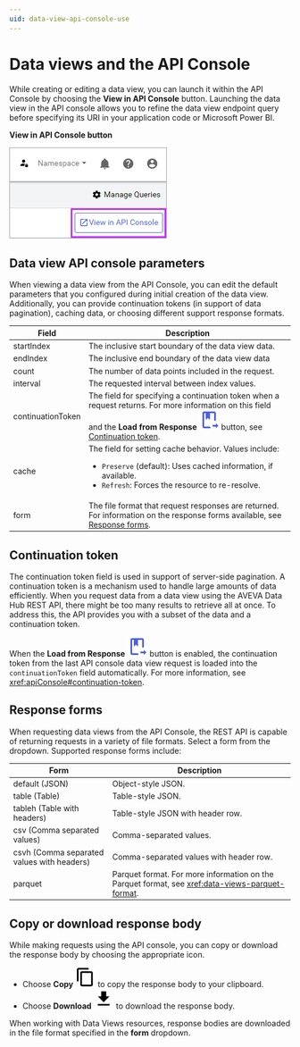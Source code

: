 ```yaml
---
uid: data-view-api-console-use
---
```


# Data views and the API Console

While creating or editing a data view, you can launch it within the API Console by choosing the **View in API Console** button. Launching the data view in the API console allows you to refine the data view endpoint query before specifying its URI in your application code or Microsoft Power BI.

**View in API Console button**

![view-in-api-console](_images/view-in-api-console.png)

## Data view API console parameters

When viewing a data view from the API Console, you can edit the default parameters that you configured during initial creation of the data view. Additionally, you can provide continuation tokens (in support of data pagination), caching data, or choosing different support response formats.

| Field | Description |
|--|--|
| startIndex | The inclusive start boundary of the data view data. |
| endIndex | The inclusive end boundary of the data view data |
| count | The number of data points included in the request. |
| interval | The requested interval between index values. |
| continuationToken | The field for specifying a continuation token when a request returns. For more information on this field and the **Load from Response** ![load from response](../../_icons/branded/book-arrow-right-outline.svg) button, see [Continuation token](#continuation-token). |
| cache | The field for setting cache behavior. Values include: <ul><li><code>Preserve</code> (default): Uses cached information, if available.</li><li><code>Refresh</code>: Forces the resource to re-resolve.</li></ul> |
| form | The file format that request responses are returned. For information on the response forms available, see [Response forms](#response-forms). |

## Continuation token

The continuation token field is used in support of server-side pagination. A continuation token is a mechanism used to handle large amounts of data efficiently. When you request data from a data view using the AVEVA Data Hub REST API, there might be too many results to retrieve all at once. To address this, the API provides you with a subset of the data and a continuation token.

When the **Load from Response** ![load from response](../../_icons/branded/book-arrow-right-outline.svg) button is enabled, the continuation token from the last API console data view request is loaded into the `continuationToken` field automatically. For more information, see <xref:apiConsole#continuation-token>.

## Response forms

When requesting data views from the API Console, the REST API is capable of returning requests in a variety of file formats. Select a form from the dropdown. Supported response forms include:

| Form | Description |
|--|--|
| default (JSON) | Object-style JSON. |
| table (Table) | Table-style JSON. |
| tableh (Table with headers) | Table-style JSON with header row. |
| csv (Comma separated values) | Comma-separated values. |
| csvh (Comma separated values with headers) | Comma-separated values with header row. |
| parquet | Parquet format. For more information on the Parquet format, see <xref:data-views-parquet-format>. |

## Copy or download response body

While making requests using the API console, you can copy or download the response body by choosing the appropriate icon.

- Choose **Copy** ![copy](../../_icons/default/content-copy.svg) to copy the response body to your clipboard.
- Choose **Download** ![download](../../_icons/default/download.svg) to download the response body.

When working with Data Views resources, response bodies are downloaded in the file format specified in the **form** dropdown.

